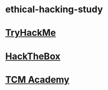 # ethical-hacking-study
# [TryHackMe](https://tryhackme.com)
# [HackTheBox](https://academy.hackthebox.com/login)
# [TCM Academy](https://academy.tcm-sec.com/courses)
# 

